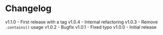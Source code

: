 
# Changelog

v1.1.0 - First release with a tag
v1.0.4 - Internal refactoring
v1.0.3 - Remove `.contains()` usage
v1.0.2 - Bugfix
v1.0.1 - Fixed typo
v1.0.0 - Initial release
